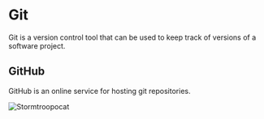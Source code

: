 # Git

Git is a version control tool that can be used to keep track of versions of a software project.

## GitHub

GitHub is an online service for hosting git repositories.

![Stormtroopocat](https://octodex.github.com/images/stormtroopocat.jpg "The Stormtroopocat")
